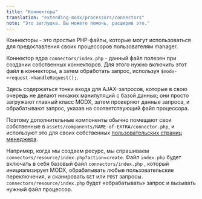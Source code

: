 ```yaml
---
title: "Коннекторы"
translation: "extending-modx/processors/connectors"
note: "Это заглушка. Вы можете помочь, расширив это."
---
```


Коннекторы - это простые PHP-файлы, которые могут использоваться для предоставления своих процессоров пользователям manager.

Коннектор ядра `connectors/index.php` - данный файл полезен при создании собственных коннекторов. Для этого нужно включить этот файл в коннекторы, а затем обработать запрос, используя `$modx->request->handleRequest();`.

Здесь содержаться точки входа для AJAX-запросов, которые в свою очередь не делают никаких манипуляций с базой данных; они просто загружают главный класс MODX, затем проверяют данные запроса, и обрабатывают запрос, указав на соответствующий файл процессора.

Поэтому дополнительные компоненты обычно помещают свои собственные в `assets/components/NAME-of-EXTRA/connector.php`, и используют это для своих собственных [пользовательских страниц менеджера](extending-modx/custom-manager-pages).

Например, когда мы создаем ресурс, мы спрашиваем `connectors/resource/index.php?action=create`. Файл `index.php` будет включать в себя базовый файл `connectors/index.php` , который инициализирует MODX, обрабатывать любые пользовательские переключения, и сканировать `GET` или `POST` запросы. `connectors/resource/index.php` будет «обрабатывать» запрос и вызывать нужный файл процессор.
